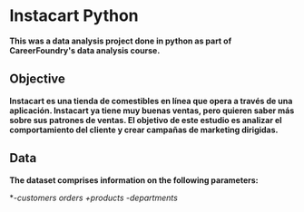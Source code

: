 # Instacart Python
**This was a data analysis project done in python as part of CareerFoundry's data analysis course.**

## Objective
**Instacart es una tienda de comestibles en línea que opera a través de una aplicación. Instacart ya tiene muy buenas ventas, pero quieren saber más sobre sus patrones de ventas. El objetivo de este estudio es analizar el comportamiento del cliente y crear campañas de marketing dirigidas.**

## Data
**The dataset comprises information on the following parameters:**

**-customers
  *orders
  +products
  -departments**
